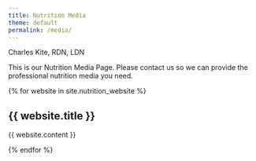 ```yaml
---
title: Nutrition Media
theme: default
permalink: /media/
---
```

Charles Kite, RDN, LDN

This is our Nutrition Media Page. Please contact us so we can provide the professional nutrition media you need.

{% for website in site.nutrition_website %}
 <h2>{{ website.title }}</h2>
  <p>{{ website.content }}</p>
{% endfor %}



